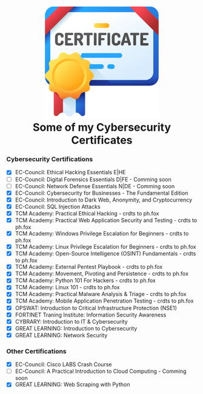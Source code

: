 <h1 align="center">
  <br>
  <a href="https://github.com/mkdirlove/MyCybersecurityCertificates"><img src="https://github.com/mkdirlove/MyCybersecurityCertificates/blob/main/certificate.png" alt="dirbust" height="300px" width="300"></a>
  <br>
  Some of my Cybersecurity Certificates
  <br>
</h1>

### Cybersecurity Certifications
- [x] EC-Council: Ethical Hacking Essentials E|HE
- [ ] EC-Council: Digital Forensics Essentials D|FE - Comming soon
- [ ] EC-Council: Network Defense Essentials N|DE - Comming soon
- [x] EC-Council: Cybersecurity for Businesses - The Fundamental Edition
- [x] EC-Council: Introduction to Dark Web, Anonymity, and Cryptocurrency
- [x] EC-Council: SQL Injection Attacks
- [x] TCM Academy: Practical Ethical Hacking - crdts to ph.fox
- [x] TCM Academy: Practical Web Application Security and Testing - crdts to ph.fox
- [x] TCM Academy: Windows Privilege Escalation for Beginners - crdts to ph.fox
- [x] TCM Academy: Linux Privilege Escalation for Beginners - crdts to ph.fox
- [x] TCM Academy: Open-Source Intelligence (OSINT) Fundamentals - crdts to ph.fox
- [x] TCM Academy: External Pentest Playbook - crdts to ph.fox
- [x] TCM Academy: Movement, Pivoting and Persistence - crdts to ph.fox
- [x] TCM Academy: Python 101 For Hackers - crdts to ph.fox
- [x] TCM Academy: Linux 101 - crdts to ph.fox
- [x] TCM Academy: Practical Malware Analysis & Triage - crdts to ph.fox
- [x] TCM Academy: Mobile Application Penetration Testing - crdts to ph.fox
- [x] OPSWAT: Introduction to Critical Infrastructure Protection (NSE1)
- [x] FORTINET Traning Institute: Information Security Awareness
- [x] CYBRARY: Introduction to IT & Cybersecurity
- [x] GREAT LEARNING: Introduction to Cybersecurity
- [x] GREAT LEARNING: Network Security

### Other Certifications
- [x] EC-Council: Cisco LABS Crash Course
- [ ] EC-Council: A Practical Introduction to Cloud Computing - Comming soon
- [x] GREAT LEARNING: Web Scraping with Python
